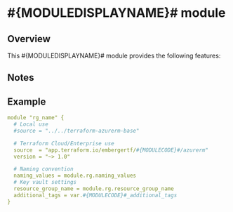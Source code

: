 # #{MODULEDISPLAYNAME}# module

## Overview

This #{MODULEDISPLAYNAME}# module provides the following features:

## Notes

## Example

```yaml
module "rg_name" {
  # Local use
  #source = "../../terraform-azurerm-base"

  # Terraform Cloud/Enterprise use
  source  = "app.terraform.io/embergertf/#{MODULECODE}#/azurerm"
  version = "~> 1.0"

  # Naming convention
  naming_values = module.rg.naming_values
  # Key vault settings
  resource_group_name = module.rg.resource_group_name
  additional_tags = var.#{MODULECODE}#_additional_tags
}

```
